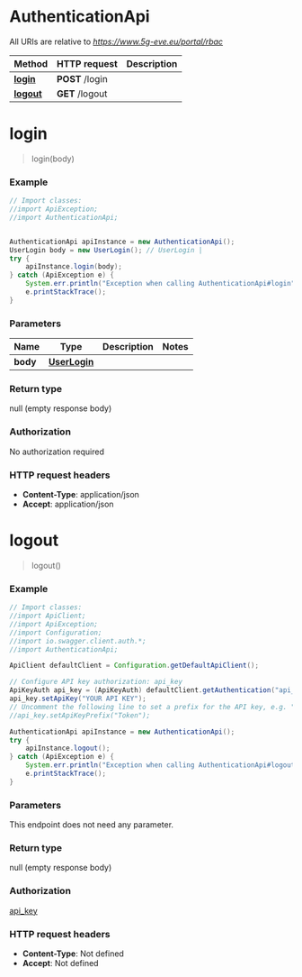 # AuthenticationApi

All URIs are relative to *https://www.5g-eve.eu/portal/rbac*

Method | HTTP request | Description
------------- | ------------- | -------------
[**login**](AuthenticationApi.md#login) | **POST** /login | 
[**logout**](AuthenticationApi.md#logout) | **GET** /logout | 


<a name="login"></a>
# **login**
> login(body)





### Example
```java
// Import classes:
//import ApiException;
//import AuthenticationApi;


AuthenticationApi apiInstance = new AuthenticationApi();
UserLogin body = new UserLogin(); // UserLogin | 
try {
    apiInstance.login(body);
} catch (ApiException e) {
    System.err.println("Exception when calling AuthenticationApi#login");
    e.printStackTrace();
}
```

### Parameters

Name | Type | Description  | Notes
------------- | ------------- | ------------- | -------------
 **body** | [**UserLogin**](UserLogin.md)|  |

### Return type

null (empty response body)

### Authorization

No authorization required

### HTTP request headers

 - **Content-Type**: application/json
 - **Accept**: application/json

<a name="logout"></a>
# **logout**
> logout()





### Example
```java
// Import classes:
//import ApiClient;
//import ApiException;
//import Configuration;
//import io.swagger.client.auth.*;
//import AuthenticationApi;

ApiClient defaultClient = Configuration.getDefaultApiClient();

// Configure API key authorization: api_key
ApiKeyAuth api_key = (ApiKeyAuth) defaultClient.getAuthentication("api_key");
api_key.setApiKey("YOUR API KEY");
// Uncomment the following line to set a prefix for the API key, e.g. "Token" (defaults to null)
//api_key.setApiKeyPrefix("Token");

AuthenticationApi apiInstance = new AuthenticationApi();
try {
    apiInstance.logout();
} catch (ApiException e) {
    System.err.println("Exception when calling AuthenticationApi#logout");
    e.printStackTrace();
}
```

### Parameters
This endpoint does not need any parameter.

### Return type

null (empty response body)

### Authorization

[api_key](../README.md#api_key)

### HTTP request headers

 - **Content-Type**: Not defined
 - **Accept**: Not defined

